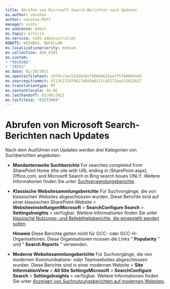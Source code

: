 ```yaml
---
title: Abrufen von Microsoft Search-Berichten nach Updates
ms.author: cmcatee
author: cmcatee-MSFT
manager: scotv
ms.audience: Admin
ms.topic: article
ms.service: o365-administration
ROBOTS: NOINDEX, NOFOLLOW
ms.localizationpriority: medium
ms.collection: Adm_O365
ms.custom:
- "9010386"
- "16552"
ms.date: 01/28/2022
ms.openlocfilehash: c079cc3ac5141626ef988bb615aef75f809034dd
ms.sourcegitcommit: d11262728f0617a843a0117cb5172aa322022b27
ms.translationtype: MT
ms.contentlocale: de-DE
ms.lasthandoff: 03/08/2022
ms.locfileid: "63273869"
---
```

# <a name="where-to-get-microsoft-search-reports-after-updates"></a>Abrufen von Microsoft Search-Berichten nach Updates

Nach dem Ausführen von Updates werden drei Kategorien von Suchberichten angeboten:

- **Mandantenweite Suchberichte** For searches completed from SharePoint Home (the site with URL ending in /SharePoint.aspx), Office.com, and Microsoft Search in Bing search boxes ONLY. Weitere Informationen finden Sie unter [Suchverwendungsberichte](https://docs.microsoft.com/microsoftsearch/usage-reports).  
- **Klassische Websitesammlungsberichte** Für Suchvorgänge, die von klassischen Websites abgeschlossen wurden. Diese Berichte sind auf einer klassischen SharePoint-Website > **WebsiteeinstellungenMicrosoft** >  **SearchConfigure Search** >  **SettingsInsights** >  verfügbar. Weitere Informationen finden Sie unter [klassische Nutzungs- und Beliebtheitsberichte, die eingestellt werden sollen](https://docs.microsoft.com/sharepoint/troubleshoot/sites/classic-site-collection-search-usage-reports).

    **Hinweis** Diese Berichte gelten nicht für GCC- oder GCC-H-Organisationen. Diese Organisationen müssen die Links " **Popularity** " und " **Search Reports** " verwenden.
- **Moderne Websitesammlungsberichte** Für Suchvorgänge, die von modernen Kommunikations- oder Teamwebsites abgeschlossen wurden. Diese Berichte sind in einer modernen Website > **Site InformationView** >  **All Site SettingsMicrosoft** >  **SearchConfigure Search** >  **SettingsInsights** >  verfügbar. Weitere Informationen finden Sie unter [Anzeigen von Suchnutzungsberichten auf modernen Websites](https://docs.microsoft.com/SharePoint/view-search-usage-reports-modern-sites).  
